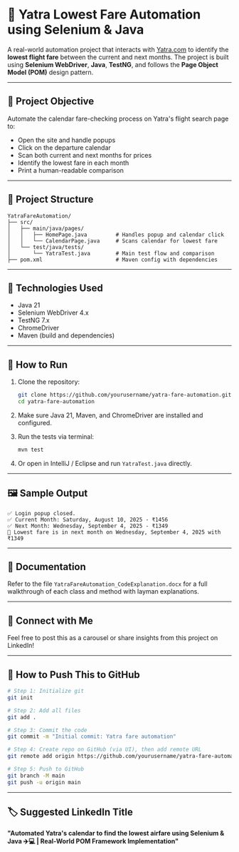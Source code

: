 
# 🛫 Yatra Lowest Fare Automation using Selenium & Java

A real-world automation project that interacts with [Yatra.com](https://www.yatra.com) to identify the **lowest flight fare** between the current and next months. 
The project is built using **Selenium WebDriver**, **Java**, **TestNG**, and follows the **Page Object Model (POM)** design pattern.

---
## 📌 Project Objective

Automate the calendar fare-checking process on Yatra's flight search page to:
- Open the site and handle popups
- Click on the departure calendar
- Scan both current and next months for prices
- Identify the lowest fare in each month
- Print a human-readable comparison

---

## 📁 Project Structure

```
YatraFareAutomation/
├── src/
│   ├── main/java/pages/
│   │   ├── HomePage.java         # Handles popup and calendar click
│   │   └── CalendarPage.java     # Scans calendar for lowest fare
│   └── test/java/tests/
│       └── YatraTest.java        # Main test flow and comparison
├── pom.xml                       # Maven config with dependencies
```

---

## 🧪 Technologies Used

- Java 21
- Selenium WebDriver 4.x
- TestNG 7.x
- ChromeDriver
- Maven (build and dependencies)

---

## 🚀 How to Run

1. Clone the repository:
   ```bash
   git clone https://github.com/yourusername/yatra-fare-automation.git
   cd yatra-fare-automation
   ```

2. Make sure Java 21, Maven, and ChromeDriver are installed and configured.

3. Run the tests via terminal:
   ```bash
   mvn test
   ```

4. Or open in IntelliJ / Eclipse and run `YatraTest.java` directly.

---

## 🖼 Sample Output

```
✅ Login popup closed.
✅ Current Month: Saturday, August 10, 2025 - ₹1456
✅ Next Month: Wednesday, September 4, 2025 - ₹1349
🔽 Lowest fare is in next month on Wednesday, September 4, 2025 with ₹1349
```

---

## 📄 Documentation

Refer to the file `YatraFareAutomation_CodeExplanation.docx` for a full walkthrough of each class and method with layman explanations.

---

## 💬 Connect with Me

Feel free to post this as a carousel or share insights from this project on LinkedIn!

---

## 🔁 How to Push This to GitHub

```bash
# Step 1: Initialize git
git init

# Step 2: Add all files
git add .

# Step 3: Commit the code
git commit -m "Initial commit: Yatra fare automation"

# Step 4: Create repo on GitHub (via UI), then add remote URL
git remote add origin https://github.com/yourusername/yatra-fare-automation.git

# Step 5: Push to GitHub
git branch -M main
git push -u origin main
```

---

## 🏷 Suggested LinkedIn Title

**"Automated Yatra's calendar to find the lowest airfare using Selenium & Java ✈️💻 | Real-World POM Framework Implementation"**




